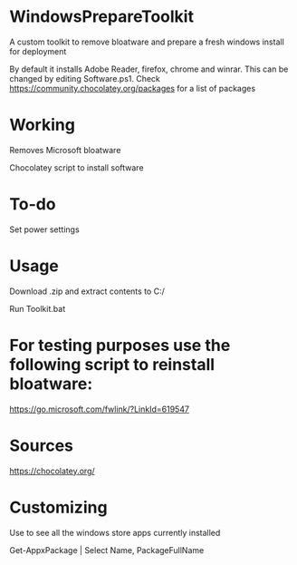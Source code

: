 # WindowsPrepareToolkit
A custom toolkit to remove bloatware and prepare a fresh windows install for deployment

By default it installs Adobe Reader, firefox, chrome and winrar. This can be changed by editing Software.ps1. Check https://community.chocolatey.org/packages for a list of packages
# Working
Removes Microsoft bloatware

Chocolatey script to install software
# To-do
Set power settings
# Usage
Download .zip and extract contents to C:/

Run Toolkit.bat

# For testing purposes use the following script to reinstall bloatware:
https://go.microsoft.com/fwlink/?LinkId=619547

# Sources
https://chocolatey.org/

# Customizing
Use to see all the windows store apps currently installed

Get-AppxPackage | Select Name, PackageFullName
